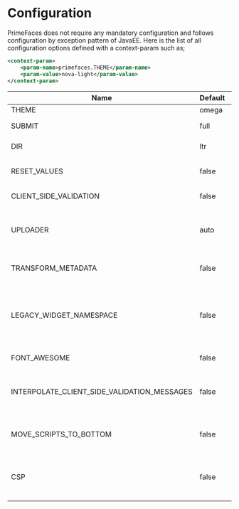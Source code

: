 # Configuration

PrimeFaces does not require any mandatory configuration and follows configuration by exception
pattern of JavaEE. Here is the list of all configuration options defined with a context-param such as;

```xml
<context-param>
    <param-name>primefaces.THEME</param-name>
    <param-value>nova-light</param-value>
</context-param>
```


| Name | Default | Description |
| --- | --- | --- |
| THEME | omega | Theme of the application. |
| SUBMIT | full | Defines ajax submit mode; 'full' or 'partial'. |
| DIR | ltr | Defines orientation; 'ltr' or 'rtl'. |
| RESET_VALUES | false | When enabled, AJAX updated inputs are always reseted. |
| CLIENT_SIDE_VALIDATION | false | Enables/disables global client side validation . |
| UPLOADER | auto | Defines uploader mode; 'auto', 'native' or 'commons'. 'auto' means 'native' on JSF2.2+, otherwise 'commons'. |
| TRANSFORM_METADATA | false | Transforms bean validation metadata to HTML attributes. |
| LEGACY_WIDGET_NAMESPACE | false | Enables window scope so that widgets can be accessed using widgetVar.method() in addition to default PF namespace approach like PF('widgetVar').method(). |
| FONT_AWESOME | false | Auto includes Font-Awesome 4.7. |
| INTERPOLATE_CLIENT_SIDE_VALIDATION_MESSAGES | false | Whether to load messages for the client side validation (CSV) from server via the MessageInterpolator. |
| MOVE_SCRIPTS_TO_BOTTOM | false | Moves all inline scripts to end of body tag for better performance and smaller HTML output. |
| CSP | false | Enable Content Security Policy to prevent cross-site scripting (XSS), clickjacking and other code injection attacks |